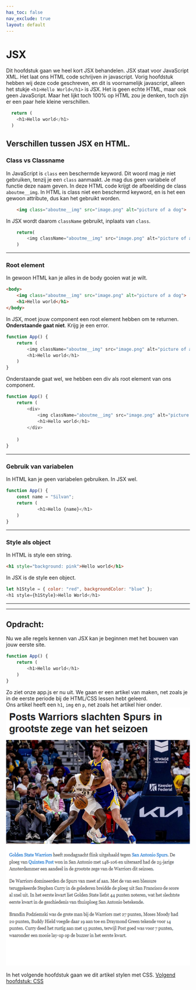 ```yaml
---
has_toc: false
nav_exclude: true
layout: default
---
```


# JSX
Dit hoofdstuk gaan we heel kort JSX behandelen. 
JSX staat voor JavaScript XML. Het laat ons HTML code schrijven *in* javascript. 
Vorig hoofdstuk hebben wij deze code geschreven, en dit is voornamelijk javascript, alleen het stukje `<h1>Hello World</h1>` is JSX. Het is geen echte HTML, maar ook geen JavaScript. Maar het lijkt toch 100% op HTML zou je denken, toch zijn er een paar hele kleine verschillen.
```js 
  return (
    <h1>Hello world</h1>
  )
```


## Verschillen tussen JSX en HTML.
### Class vs Classname
In JavaScript is `class` een beschermde keyword. Dit woord mag je niet gebruiken, tenzij je een `class` aanmaakt. Je mag dus geen variabele of functie deze naam geven. In deze HTML code krijgt de afbeelding de class `aboutme__img`. In HTML is class niet een beschermd keyword, en is het een gewoon attribute, dus kan het gebruikt worden.
```html
    <img class="aboutme__img" src="image.png" alt="picture of a dog">
```

In JSX wordt daarom `className` gebruikt, inplaats van `class`.
```js
    return(
        <img className="aboutme__img" src="image.png" alt="picture of a dog"/>
    )
```
---
### Root element
In gewoon HTML kan je alles in de body gooien wat je wilt.
```html
<body>
    <img class="aboutme__img" src="image.png" alt="picture of a dog">
    <h1>Hello world</h1>
</body>
```
In JSX, moet jouw component een root element hebben om te returnen. **Onderstaande gaat niet**. Krijg je een error.
```js
function App() {
    return (
        <img className="aboutme__img" src="image.png" alt="picture of a dog"/>
        <h1>Hello world</h1>
    )
}
```
Onderstaande gaat wel, we hebben een div als root element van ons component.
```js
function App() {
    return (
        <div>
            <img className="aboutme__img" src="image.png" alt="picture of a dog"/>
            <h1>Hello world</h1>
        </div>
        
    )
}
```
---
### Gebruik van variabelen
In HTML kan je geen variabelen gebruiken. In JSX wel.
```js
function App() {
    const name = "Silvan";
    return (
            <h1>Hello {name}</h1>
    )
}
```
---
### Style als object
In HTML is style een string. 
```html
<h1 style="background: pink">Hello world</h1>
```
In JSX is de style een object.
```js
let h1Style = { color: "red", backgroundColor: "blue" };
<h1 style={h1Style}>Hello World</h1>
```
---
---

## Opdracht:
Nu we alle regels kennen van JSX kan je beginnen met het bouwen van jouw eerste site.
```js
function App() {
    return (
        <h1>Hello world</h1>
    )
}
```
Zo ziet onze app.js er nu uit. We gaan er een artikel van maken, net zoals je in de eerste periode bij de HTML/CSS lessen hebt geleerd.    
Ons artikel heeft een `h1`, `img` en `p`, net zoals het artikel hier onder. 
![Voorbeeld van een artikel](./images/Artikel.png)

In het volgende hoofdstuk gaan we dit artikel stylen met CSS.
[Volgend hoofdstuk: CSS](4css)